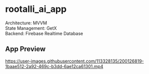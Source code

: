 # rootalli_ai_app

Architecture: MVVM\
State Management: GetX\
Backend: Firebase Realtime Database

## App Preview

https://user-images.githubusercontent.com/113328135/200126819-1baae512-2a92-469c-b3dd-6ae12ca61301.mp4
